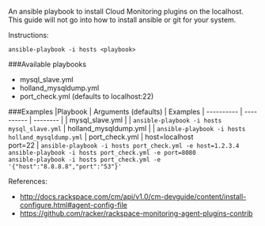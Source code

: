 An ansible playbook to install Cloud Monitoring plugins on the localhost.   This guide will not go into how to install ansible or git for your system.

Instructions:

```ansible-playbook -i hosts <playbook>```

###Available playbooks 
- mysql_slave.yml
- holland_mysqldump.yml
- port_check.yml (defaults to localhost:22)

###Examples
|Playbook | Arguments (defaults) | Examples
| ---------- | ---------- | -------- |
| mysql_slave.yml | | `ansible-playbook -i hosts mysql_slave.yml`
| holland_mysqldump.yml | | `ansible-playbook -i hosts holland_mysqldump.yml`
| port_check.yml | host=localhost <br> port=22 | `ansible-playbook -i hosts port_check.yml -e host=1.2.3.4` <br> `ansible-playbook -i hosts port_check.yml -e port=8080` <br> `ansible-playbook -i hosts port_check.yml -e '{"host":"8.8.8.8","port":"53"}'`

References:
- http://docs.rackspace.com/cm/api/v1.0/cm-devguide/content/install-configure.html#agent-config-file
- https://github.com/racker/rackspace-monitoring-agent-plugins-contrib
